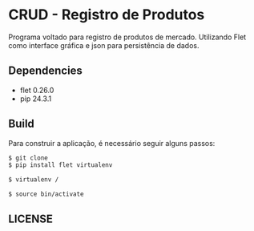 # CRUD - Registro de Produtos
Programa voltado para registro de produtos de mercado. Utilizando Flet como interface gráfica e json para persistência de dados.

## Dependencies
- flet 0.26.0
- pip 24.3.1

## Build
Para construir a aplicação, é necessário seguir alguns passos:
~~~bash
$ git clone
$ pip install flet virtualenv

$ virtualenv /

$ source bin/activate
~~~
## LICENSE